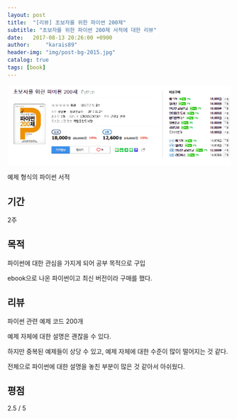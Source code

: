 ```yaml
---
layout: post
title:  "[리뷰] 초보자를 위한 파이썬 200제"
subtitle: "초보자를 위한 파이썬 200제 서적에 대한 리뷰"
date:   2017-08-13 20:26:00 +0900
author:     "karais89"
header-img: "img/post-bg-2015.jpg"
catalog: true
tags: [book]
---
```

![book image](/img/in-post/book/2.png)

예제 형식의 파이썬 서적

## 기간

2주

## 목적

파이썬에 대한 관심을 가지게 되어 공부 목적으로 구입

ebook으로 나온 파이썬이고 최신 버전이라 구매를 했다.

## 리뷰

파이썬 관련 예제 코드 200개

예제 자체에 대한 설명은 괜찮을 수 있다.

하지만 중복된 예제들이 상당 수 있고, 예제 자체에 대한 수준이 많이 떨어지는 것 같다.

전체으로 파이썬에 대한 설명을 놓친 부분이 많은 것 같아서 아쉬웠다.

## 평점

2.5 / 5